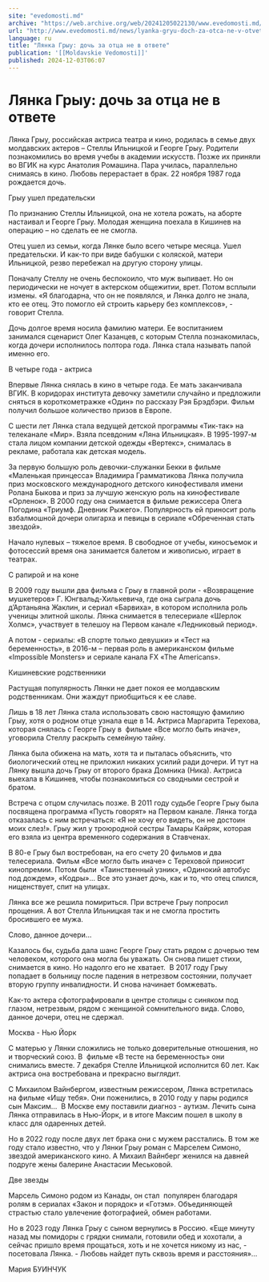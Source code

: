 ```yaml
---
site: "evedomosti.md"
archive: "https://web.archive.org/web/20241205022130/www.evedomosti.md/news/lyanka-gryu-doch-za-otca-ne-v-otvete"
url: "http://www.evedomosti.md/news/lyanka-gryu-doch-za-otca-ne-v-otvete"
language: ru
title: "Лянка Грыу: дочь за отца не в ответе"
publication: '[[Moldavskie Vedomosti]]'
published: 2024-12-03T06:07
---
```


# Лянка Грыу: дочь за отца не в ответе

Лянка Грыу, российская актриса театра и кино, родилась в семье двух молдавских актеров – Стеллы Ильницкой и Георге Грыу. Родители познакомились во время учебы в академии искусств. Позже их приняли во ВГИК на курс Анатолия Ромашина. Пара училась, параллельно снимаясь в кино. Любовь перерастает в брак. 22 ноября 1987 года рождается дочь.

Грыу ушел предательски

По признанию Стеллы Ильницкой, она не хотела рожать, на аборте настаивал и Георге Грыу. Молодая женщина поехала в Кишинев на операцию – но сделать ее не смогла.

Отец ушел из семьи, когда Лянке было всего четыре месяца. Ушел предательски. И как-то при виде бабушки с коляской, матери Ильницкой, резво перебежал на другую сторону улицы.

Поначалу Стеллу не очень беспокоило, что муж выпивает. Но он периодически не ночует в актерском общежитии, врет. Потом всплыли измены. «Я благодарна, что он не появлялся, и Лянка долго не знала, кто ее отец. Это помогло ей строить карьеру без комплексов», - говорит Стелла.

Дочь долгое время носила фамилию матери. Ее воспитанием занимался сценарист Олег Казанцев, с которым Стелла познакомилась, когда дочери исполнилось полтора года. Лянка стала называть папой именно его.

В четыре года - актриса

Впервые Лянка снялась в кино в четыре года. Ее мать заканчивала ВГИК. В коридорах института девочку заметили случайно и предложили сняться в короткометражке «Один» по рассказу Рэя Брэдбэри. Фильм получил большое количество призов в Европе.

С шести лет Лянка стала ведущей детской программы «Тик-так» на телеканале «Мир». Взяла псевдоним «Ляна Ильницкая». В 1995-1997-м стала лицом компании детской одежды «Вертекс», снималась в рекламе, работала как детская модель.

За первую большую роль девочки-служанки Бекки в фильме «Маленькая принцесса» Владимира Грамматикова Лянка получила приз московского международного детского кинофестиваля имени Ролана Быкова и приз за лучшую женскую роль на кинофестивале «Орленок». В 2000 году она снимается в фильме режиссера Олега Погодина «Триумф. Дневник Рыжего». Популярность ей приносит роль взбалмошной дочери олигарха и певицы в сериале «Обреченная стать звездой».

Начало нулевых – тяжелое время. В свободное от учебы, киносъемок и фотосессий время она занимается балетом и живописью, играет в театрах.

С рапирой и на коне

В 2009 году вышли два фильма с Грыу в главной роли - «Возвращение мушкетеров» Г. Юнгвальд-Хилькевича, где она сыграла дочь д’Артаньяна Жаклин, и сериал «Барвиха», в котором исполнила роль ученицы элитной школы. Лянка снимается в телесериале «Шерлок Холмс», участвует в телешоу на Первом канале «Ледниковый период».

А потом - сериалы: «В спорте только девушки» и «Тест на беременность», в 2016-м – первая роль в американском фильме «Impossible Monsters» и сериале канала FX «The Americans».

Кишиневские родственники

Растущая популярность Лянки не дает покоя ее молдавским родственникам. Они жаждут приобщиться к ее славе.

Лишь в 18 лет Лянка стала использовать свою настоящую фамилию Грыу, хотя о родном отце узнала еще в 14. Актриса Маргарита Терехова, которая снялась с Георге Грыу в  фильме «Все могло быть иначе», уговорила Стеллу раскрыть семейную тайну.

Лянка была обижена на мать, хотя та и пыталась объяснить, что биологический отец не приложил никаких усилий ради дочери. И тут на Лянку вышла дочь Грыу от второго брака Домника (Ника). Актриса выехала в Кишинев, чтобы познакомиться со сводными сестрой и братом.

Встреча с отцом случилась позже. В 2011 году судьбе Георге Грыу была посвящена программа «Пусть говорят» на Первом канале. Лянка тогда отказалась с ним встречаться: «Я не хочу его видеть, он не достоин моих слез!». Грыу жил у троюродной сестры Тамары Кайряк, которая его взяла из центра временного содержания в Ставченах.

В 80-е Грыу был востребован, на его счету 20 фильмов и два телесериала. Фильм «Все могло быть иначе» с Тереховой приносит кинопремии. Потом были  «Таинственный узник», «Одинокий автобус под дождем», «Кодры»... Все это узнает дочь, как и то, что отец спился, нищенствует, спит на улицах.

Лянка все же решила помириться. При встрече Грыу попросил прощения. А вот Стелла Ильницкая так и не смогла простить бросившего ее мужа.

Слово, данное дочери...

Казалось бы, судьба дала шанс Георге Грыу стать рядом с дочерью тем человеком, которого она могла бы уважать. Он снова пишет стихи, снимается в кино. Но надолго его не хватает.  В 2017 году Грыу попадает в больницу после падения в нетрезвом состоянии, получает вторую группу инвалидности. И снова начинает бомжевать.

Как-то актера сфотографировали в центре столицы с синяком под глазом, нетрезвым, рядом с женщиной сомнительного вида. Слово, данное дочери, отец не сдержал.

Москва - Нью Йорк

С матерью у Лянки сложились не только доверительные отношения, но и творческий союз. В  фильме «В тесте на беременность» они снимались вместе. 7 декабря Стелле Ильницкой исполнится 60 лет. Как актриса она востребована и прекрасно выглядит.

С Михаилом Вайнбергом, известным режиссером, Лянка встретилась на фильме «Ищу тебя». Они поженились, в 2010 году у пары родился сын Максим…  В Москве ему поставили диагноз - аутизм. Лечить сына Лянка отправилась в Нью-Йорк, и в итоге Максим пошел в школу в класс для одаренных детей.

Но в 2022 году после двух лет брака они с мужем расстались. В том же году стало известно, что у Лянки Грыу роман с Марселем Симоно, звездой американского кино. А Михаил Вайнберг женился на давней подруге жены балерине Анастасии Меськовой.

Две звезды

Марсель Симоно родом из Канады, он стал  популярен благодаря ролям в сериалах «Закон и порядок» и «Готэм». Объединяющей страстью стало увлечение фотографией, обмен работами.

Но в 2023 году Лянка Грыу с сыном вернулись в Россию. «Еще минуту назад мы помидоры с грядки снимали, готовили обед и хохотали, а сейчас пришло время прощаться, хоть и не хочется никому из нас, - посетовала Лянка. - Любовь найдет путь сквозь время и расстояния»…

Мария БУИНЧУК
